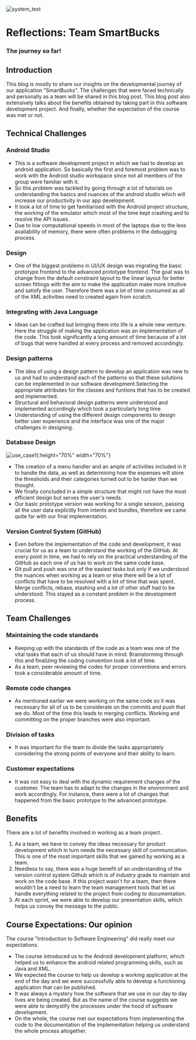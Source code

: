 ![system_test](https://www.securitymagazine.com/ext/resources/SEC/2017/November/personal-introspection-security-magazine-november-2017.jpg)

# Reflections: Team SmartBucks 
### The journey so far!

## Introduction
 
This blog is mostly to share our insights on the developmental journey of our application "SmartBucks". The challenges that were faced technically and personally as a team will be shared in this blog post. This blog post also extensively talks about the benefits obtained by taking part in this software development project. And finally, whether the expectation of the course was met or not. 

## Technical Challenges 

### Android Studio

- This is a software development project in which we had to develop an android application. So basically the first and foremost problem was to work with the Android studio workspace since not all members of the group were familiar with it. 
- So this problem was tackled by going through a lot of tutorials on understanding the basics and nuances of the android studio which will increase our productivity in our app development. 
- It took a lot of time to get familiarised with the Android project structure, the working of the emulator which most of the time kept crashing and to resolve the API issues. 
- Due to low computational speeds in most of the laptops due to the less availability of memory, there were often problems in the debugging process. 

### Design 

- One of the biggest problems in UI/UX design was migrating the basic prototype frontend to the advanced prototype frontend. The goal was to change from the default constraint layout to the linear layout for better screen fittings with the aim to make the application make more intuitive and satisfy the user. Therefore there was a lot of time consumed as all of the XML activities need to created again from scratch. 

### Integrating with Java Language 

- Ideas can be crafted but bringing them into life is a whole new venture. Here the struggle of making the application was an implementation of the code. This took significantly a long amount of time because of a lot of bugs that were handled at every process and removed accordingly. 
  
### Design patterns

- The idea of using a design pattern to develop an application was new to us and had to understand each of the patterns so that these solutions can be implemented in our software development.Selecting the appropriate attributes for the classes and funtions that has to be created and implemented. 
- Structural and behavioral design patterns were understood and implemented accordingly which took a particularly long time. 
- Understanding of using the different design components to design better user experience and the interface was one of the major challenges in designing. 

### Database Design 

![use_case1]({{site.baseurl}}/images/Database.jpeg){:height="70%" width="70%"}
- The creation of a menu handler and an ample of activities included in it to handle the data, as well as determining how the expenses will store the thresholds and their categories turned out to be harder than we thought.
- We finally concluded in a simple structure that might not have the most efficient design but serves the user's needs.
- Our basic prototype version was working for a single session, passing all the user data explicitly from intents and bundles, therefore we came quite far with our final implementation.

### Version Control System (GitHub)
- Even before the implementation of the code and development, it was crucial for us as a team to understand the working of the GitHub. At every point in time, we had to rely on the practical understanding of the GitHub as each one of us has to work on the same code base. 
- Git pull and push was one of the easiest tasks but only if we understood the nuances when working as a team or else there will be a lot of conflicts that have to be resolved with a lot of time that was spent. Merge conflicts, rebase, stashing and a lot of other stuff had to be understood. This stayed as a constant problem in the development process. 

## Team Challenges 

### Maintaining the code standards
- Keeping up with the standards of the code as a team was one of the vital tasks that each of us should have in mind. Brainstorming through this and finalizing the coding convention took a lot of time. 
- As a team, peer reviewing the codes for proper conventions and errors took a considerable amount of time. 

### Remote code changes 
- As mentioned earlier we were working on the same code so it was necessary for all of us to be considerate on the commits and push that we do. Most of the time this leads to merging conflicts. Working and committing on the proper branches were also important.

### Division of tasks
- It was important for the team to divide the tasks appropriately considering the strong points of everyone and their ability to learn. 

### Customer expectations 
- It was not easy to deal with the dynamic requirement changes of the customer. The team has to adapt to the changes in the environment and work accordingly. For instance, there were a lot of changes that happened from the basic prototype to the advanced prototype. 


## Benefits 

There are a lot of benefits involved in working as a team project. 

1. As a team, we have to convey the ideas necessary for product development which in turn needs the necessary skill of communication. This is one of the most important skills that we gained by working as a team. 
2. Needless to say, there was a huge benefit of an understanding of the version control system Github which is of industry grade to maintain and work on the code base. 
If this project wasn't for a team, then there wouldn't be a need to learn the team management tools that let us handle everything related to the project from coding to documentation. 
3. At each sprint, we were able to develop our presentation skills, which helps us convey the message to the public. 

## Course Expectations: Our opinion 

The course "Introduction to Software Engineering" did really meet our expectations.

- The course introduced us to the Android development platform, which helped us to enhance the android related programming skills, such as Java and XML. 
- We expected the course to help us develop a working application at the end of the day and we were successfully able to develop a functioning application that can be published.
- It was always a mystery how the software that we use in our day to day lives are being created. But as the name of the course suggests we were able to demystify the processes under the hood of software development. 
- On the whole, the course met our expectations from implementing the code to the documentation of the implementation helping us understand the whole process altogether. 
